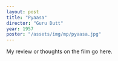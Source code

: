 ```yaml
---
layout: post
title: "Pyaasa"
director: "Guru Dutt"
year: 1957
poster: "/assets/img/mp/pyaasa.jpg"
---
```


My review or thoughts on the film go here.
